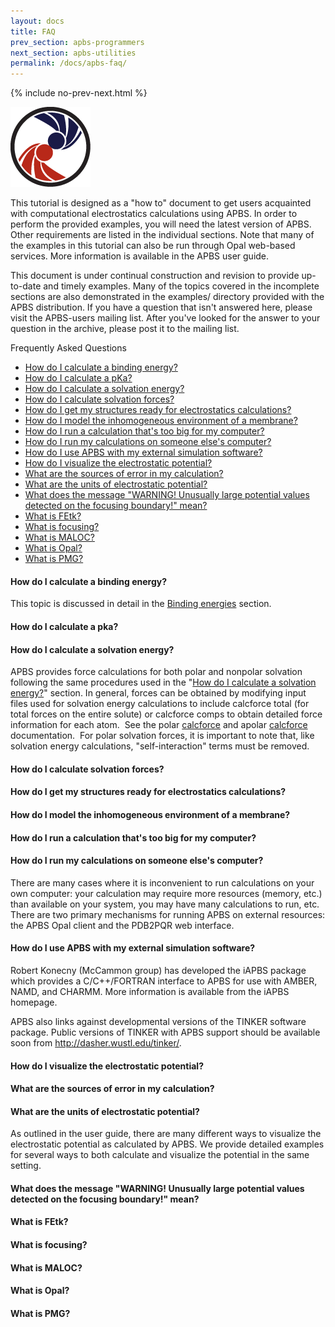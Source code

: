 ```yaml
---
layout: docs
title: FAQ
prev_section: apbs-programmers
next_section: apbs-utilities
permalink: /docs/apbs-faq/
---
```



{% include no-prev-next.html %}

<img src="/images/apbs-icons/APBS_128_v2.png" class="apbs-icon" />


This tutorial is designed as a "how to" document to get users acquainted with computational electrostatics calculations using APBS. In order to perform the provided examples, you will need the latest version of APBS. Other requirements are listed in the individual sections.
Note that many of the examples in this tutorial can also be run through Opal web-based services. More information is available in the APBS user guide.

This document is under continual construction and revision to provide up-to-date and timely examples. Many of the topics covered in the incomplete sections are also demonstrated in the examples/ directory provided with the APBS distribution.  If you have a question that isn't answered here, please visit the APBS-users mailing list. After you've looked for the answer to your question in the archive, please post it to the mailing list.

Frequently Asked Questions

- [How do I calculate a binding energy?](#binding-energy)
- [How do I calculate a pKa?](#calculate-pka)
- [How do I calculate a solvation energy?](#calculate-energy)
- [How do I calculate solvation forces?](#calculate-forces)
- [How do I get my structures ready for electrostatics calculations?](#structures)
- [How do I model the inhomogeneous environment of a membrane?](#membrane)
- [How do I run a calculation that's too big for my computer?](#mycomputer-calculation)
- [How do I run my calculations on someone else's computer?](#othercomputer-calculation)
- [How do I use APBS with my external simulation software?](#simulation-software)
- [How do I visualize the electrostatic potential?](#elecrostatic-potential)
- [What are the sources of error in my calculation?](#calculation-error)
- [What are the units of electrostatic potential?](#units-potential)
- [What does the message "WARNING! Unusually large potential values detected on the focusing boundary!" mean?](#warning-message)
- [What is FEtk?](#fetk)
- [What is focusing?](#focusing)
- [What is MALOC?](#maloc)
- [What is Opal?](#opal)
- [What is PMG?](#pmg)


<h4 id="binding-energy">How do I calculate a binding energy?</h4>

This topic is discussed in detail in the [Binding energies](/examples/binding_energies/) section.


<h4 id="calculate-pka">How do I calculate a pka?</h4>


<h4 id="calculate-energy">How do I calculate a solvation energy?</h4>
APBS provides force calculations for both polar and nonpolar solvation following the same procedures used in the "<a href="http://www.poissonboltzmann.org/apbs/frequently-asked-questions/how-do-i-calculate-a-solvation-energy">How do I calculate a solvation energy?</a>" section. In general, forces can be obtained by modifying input files used for solvation energy calculations to include calcforce total (for total forces on the entire solute) or calcforce comps to obtain detailed force information for each atom.  See the polar <a href="http://www.poissonboltzmann.org/apbs/user-guide/running-apbs/input-files/elec-input-file-section/elec-keywords/cac">calcforce</a> and apolar <a href="http://www.poissonboltzmann.org/apbs/user-guide/running-apbs/input-files/apolar-input-file-section/apolar-keywords/calcforce">calcforce</a> documentation.  For polar solvation forces, it is important to note that, like solvation energy calculations, "self-interaction" terms must be removed.


<h4 id="calculate-forces">How do I calculate solvation forces?</h4>


<h4 id="structures">How do I get my structures ready for electrostatics calculations?</h4>


<h4 id="membrane">How do I model the inhomogeneous environment of a membrane?</h4>


<h4 id="mycomputer-calculation">How do I run a calculation that's too big for my computer?</h4>


<h4 id="othercomputer-calculation">How do I run my calculations on someone else's computer?</h4>
There are many cases where it is inconvenient to run calculations on your own computer: your calculation may require more resources (memory, etc.) than available on your system, you may have many calculations to run, etc. There are two primary mechanisms for running APBS on external resources: the APBS Opal client and the PDB2PQR web interface.
<h4 id="simulation-software">How do I use APBS with my external simulation software?</h4>
Robert Konecny (McCammon group) has developed the iAPBS package which provides a C/C++/FORTRAN interface to APBS for use with AMBER, NAMD, and CHARMM. More information is available from the iAPBS homepage.

APBS also links against developmental versions of the TINKER software package. Public versions of TINKER with APBS support should be available soon from http://dasher.wustl.edu/tinker/.


<h4 id="electrostatic-potential">How do I visualize the electrostatic potential?</h4>


<h4 id="calculation-error">What are the sources of error in my calculation?</h4>


<h4 id="units-potential">What are the units of electrostatic potential?</h4>
As outlined in the user guide, there are many different ways to visualize the electrostatic potential as calculated by APBS.  We provide detailed examples for several ways to both calculate and visualize the potential in the same setting.


<h4 id="warning-message">What does the message "WARNING! Unusually large potential values detected on the focusing boundary!" mean?</h4>


<h4 id="fetk">What is FEtk?</h4>


<h4 id="focusing">What is focusing?</h4>


<h4 id="maloc">What is MALOC?</h4>


<h4 id="opal">What is Opal?</h4>


<h4 id="pmg">What is PMG?</h4>
